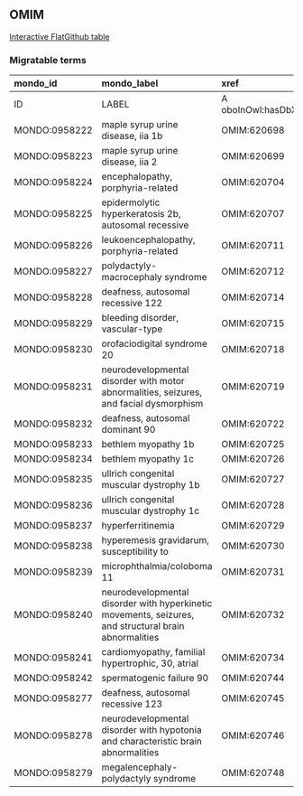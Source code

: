 ## OMIM
[Interactive FlatGithub table](https://flatgithub.com/monarch-initiative/mondo-ingest?filename=src/ontology/slurp/omim.tsv)

### Migratable terms
| mondo_id      | mondo_label                                                                                           | xref                 | xref_source                | original_label                                                                                        | definition    | parents   |
|:--------------|:------------------------------------------------------------------------------------------------------|:---------------------|:---------------------------|:------------------------------------------------------------------------------------------------------|:--------------|:----------|
| ID            | LABEL                                                                                                 | A oboInOwl:hasDbXref | >A oboInOwl:source SPLIT=| |                                                                                                       | A IAO:0000115 | SC %      |
| MONDO:0958222 | maple syrup urine disease,  iia 1b                                                                    | OMIM:620698          | MONDO:equivalentTo         | maple syrup urine disease,  iia 1b                                                                    |               |           |
| MONDO:0958223 | maple syrup urine disease,  iia 2                                                                     | OMIM:620699          | MONDO:equivalentTo         | maple syrup urine disease,  iia 2                                                                     |               |           |
| MONDO:0958224 | encephalopathy, porphyria-related                                                                     | OMIM:620704          | MONDO:equivalentTo         | encephalopathy, porphyria-related                                                                     |               |           |
| MONDO:0958225 | epidermolytic hyperkeratosis 2b, autosomal recessive                                                  | OMIM:620707          | MONDO:equivalentTo         | epidermolytic hyperkeratosis 2b, autosomal recessive                                                  |               |           |
| MONDO:0958226 | leukoencephalopathy, porphyria-related                                                                | OMIM:620711          | MONDO:equivalentTo         | leukoencephalopathy, porphyria-related                                                                |               |           |
| MONDO:0958227 | polydactyly-macrocephaly syndrome                                                                     | OMIM:620712          | MONDO:equivalentTo         | polydactyly-macrocephaly syndrome                                                                     |               |           |
| MONDO:0958228 | deafness, autosomal recessive 122                                                                     | OMIM:620714          | MONDO:equivalentTo         | deafness, autosomal recessive 122                                                                     |               |           |
| MONDO:0958229 | bleeding disorder, vascular-type                                                                      | OMIM:620715          | MONDO:equivalentTo         | bleeding disorder, vascular-type                                                                      |               |           |
| MONDO:0958230 | orofaciodigital syndrome 20                                                                           | OMIM:620718          | MONDO:equivalentTo         | orofaciodigital syndrome 20                                                                           |               |           |
| MONDO:0958231 | neurodevelopmental disorder with motor abnormalities, seizures, and facial dysmorphism                | OMIM:620719          | MONDO:equivalentTo         | neurodevelopmental disorder with motor abnormalities, seizures, and facial dysmorphism                |               |           |
| MONDO:0958232 | deafness, autosomal dominant 90                                                                       | OMIM:620722          | MONDO:equivalentTo         | deafness, autosomal dominant 90                                                                       |               |           |
| MONDO:0958233 | bethlem myopathy 1b                                                                                   | OMIM:620725          | MONDO:equivalentTo         | bethlem myopathy 1b                                                                                   |               |           |
| MONDO:0958234 | bethlem myopathy 1c                                                                                   | OMIM:620726          | MONDO:equivalentTo         | bethlem myopathy 1c                                                                                   |               |           |
| MONDO:0958235 | ullrich congenital muscular dystrophy 1b                                                              | OMIM:620727          | MONDO:equivalentTo         | ullrich congenital muscular dystrophy 1b                                                              |               |           |
| MONDO:0958236 | ullrich congenital muscular dystrophy 1c                                                              | OMIM:620728          | MONDO:equivalentTo         | ullrich congenital muscular dystrophy 1c                                                              |               |           |
| MONDO:0958237 | hyperferritinemia                                                                                     | OMIM:620729          | MONDO:equivalentTo         | hyperferritinemia                                                                                     |               |           |
| MONDO:0958238 | hyperemesis gravidarum, susceptibility to                                                             | OMIM:620730          | MONDO:equivalentTo         | hyperemesis gravidarum, susceptibility to                                                             |               |           |
| MONDO:0958239 | microphthalmia/coloboma 11                                                                            | OMIM:620731          | MONDO:equivalentTo         | microphthalmia/coloboma 11                                                                            |               |           |
| MONDO:0958240 | neurodevelopmental disorder with hyperkinetic movements, seizures, and structural brain abnormalities | OMIM:620732          | MONDO:equivalentTo         | neurodevelopmental disorder with hyperkinetic movements, seizures, and structural brain abnormalities |               |           |
| MONDO:0958241 | cardiomyopathy, familial hypertrophic, 30, atrial                                                     | OMIM:620734          | MONDO:equivalentTo         | cardiomyopathy, familial hypertrophic, 30, atrial                                                     |               |           |
| MONDO:0958242 | spermatogenic failure 90                                                                              | OMIM:620744          | MONDO:equivalentTo         | spermatogenic failure 90                                                                              |               |           |
| MONDO:0958277 | deafness, autosomal recessive 123                                                                     | OMIM:620745          | MONDO:equivalentTo         | deafness, autosomal recessive 123                                                                     |               |           |
| MONDO:0958278 | neurodevelopmental disorder with hypotonia and characteristic brain abnormalities                     | OMIM:620746          | MONDO:equivalentTo         | neurodevelopmental disorder with hypotonia and characteristic brain abnormalities                     |               |           |
| MONDO:0958279 | megalencephaly-polydactyly syndrome                                                                   | OMIM:620748          | MONDO:equivalentTo         | megalencephaly-polydactyly syndrome                                                                   |               |           |